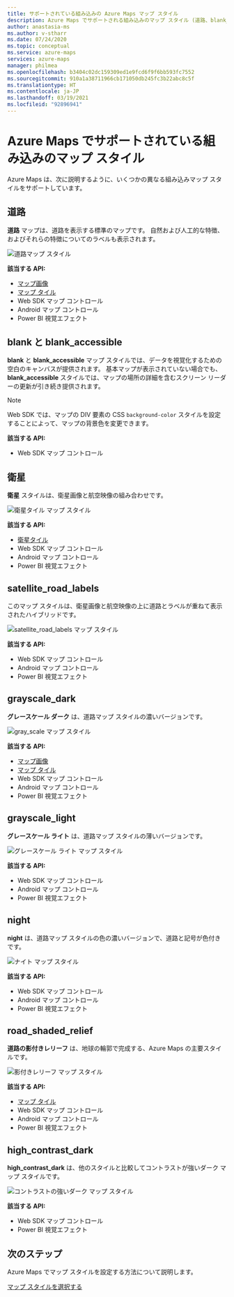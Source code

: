 ```yaml
---
title: サポートされている組み込みの Azure Maps マップ スタイル
description: Azure Maps でサポートされる組み込みのマップ スタイル (道路、blank_accessible、衛星、satellite_road_labels、road_shaded_relief、night など) について説明します。
author: anastasia-ms
ms.author: v-stharr
ms.date: 07/24/2020
ms.topic: conceptual
ms.service: azure-maps
services: azure-maps
manager: philmea
ms.openlocfilehash: b3404c02dc159309ed1e9fcd6f9f6bb593fc7552
ms.sourcegitcommit: 910a1a38711966cb171050db245fc3b22abc8c5f
ms.translationtype: HT
ms.contentlocale: ja-JP
ms.lasthandoff: 03/19/2021
ms.locfileid: "92896941"
---
```

# <a name="azure-maps-supported-built-in-map-styles"></a>Azure Maps でサポートされている組み込みのマップ スタイル

Azure Maps は、次に説明するように、いくつかの異なる組み込みマップ スタイルをサポートしています。

## <a name="road"></a>道路

**道路** マップは、道路を表示する標準のマップです。 自然および人工的な特徴、およびそれらの特徴についてのラベルも表示されます。

![道路マップ スタイル](./media/supported-map-styles/road.png)

**該当する API:**

* [マップ画像](/rest/api/maps/render/getmapimage)
* [マップ タイル](/rest/api/maps/render/getmaptile)
* Web SDK マップ コントロール
* Android マップ コントロール
* Power BI 視覚エフェクト

## <a name="blank-and-blank_accessible"></a>blank と blank_accessible

**blank** と **blank_accessible** マップ スタイルでは、データを視覚化するための空白のキャンバスが提供されます。 基本マップが表示されていない場合でも、**blank_accessible** スタイルでは、マップの場所の詳細を含むスクリーン リーダーの更新が引き続き提供されます。

> [!Note]
> Web SDK では、マップの DIV 要素の CSS `background-color` スタイルを設定することによって、マップの背景色を変更できます。

**該当する API:**

* Web SDK マップ コントロール

## <a name="satellite"></a>衛星

**衛星** スタイルは、衛星画像と航空映像の組み合わせです。

![衛星タイル マップ スタイル](./media/supported-map-styles/satellite.png)

**該当する API:**

* [衛星タイル](/rest/api/maps/render/getmapimagerytilepreview)
* Web SDK マップ コントロール
* Android マップ コントロール
* Power BI 視覚エフェクト

## <a name="satellite_road_labels"></a>satellite_road_labels

このマップ スタイルは、衛星画像と航空映像の上に道路とラベルが重ねて表示されたハイブリッドです。

![satellite_road_labels マップ スタイル](./media/supported-map-styles/satellite-road-labels.png)

**該当する API:**

* Web SDK マップ コントロール
* Android マップ コントロール
* Power BI 視覚エフェクト

## <a name="grayscale_dark"></a>grayscale_dark

**グレースケール ダーク** は、道路マップ スタイルの濃いバージョンです。

![gray_scale マップ スタイル](./media/supported-map-styles/grayscale-dark.png)

**該当する API:**

* [マップ画像](/rest/api/maps/render/getmapimage)
* [マップ タイル](/rest/api/maps/render/getmaptile)
* Web SDK マップ コントロール
* Android マップ コントロール
* Power BI 視覚エフェクト

## <a name="grayscale_light"></a>grayscale_light

**グレースケール ライト** は、道路マップ スタイルの薄いバージョンです。

![グレースケール ライト マップ スタイル](./media/supported-map-styles/grayscale-light.png)

**該当する API:**
* Web SDK マップ コントロール
* Android マップ コントロール
* Power BI 視覚エフェクト

## <a name="night"></a>night

**night** は、道路マップ スタイルの色の濃いバージョンで、道路と記号が色付きです。

![ナイト マップ スタイル](./media/supported-map-styles/night.png)

**該当する API:**

* Web SDK マップ コントロール
* Android マップ コントロール
* Power BI 視覚エフェクト

## <a name="road_shaded_relief"></a>road_shaded_relief

**道路の影付きレリーフ** は、地球の輪郭で完成する、Azure Maps の主要スタイルです。

![影付きレリーフ マップ スタイル](./media/supported-map-styles/shaded-relief.png)

**該当する API:**

* [マップ タイル](/rest/api/maps/render/getmaptile)
* Web SDK マップ コントロール
* Android マップ コントロール
* Power BI 視覚エフェクト

## <a name="high_contrast_dark"></a>high_contrast_dark

**high_contrast_dark** は、他のスタイルと比較してコントラストが強いダーク マップ スタイルです。

![コントラストの強いダーク マップ スタイル](./media/supported-map-styles/high-contrast-dark.png)

**該当する API:**

* Web SDK マップ コントロール
* Power BI 視覚エフェクト

## <a name="next-steps"></a>次のステップ

Azure Maps でマップ スタイルを設定する方法について説明します。

[マップ スタイルを選択する](./choose-map-style.md)